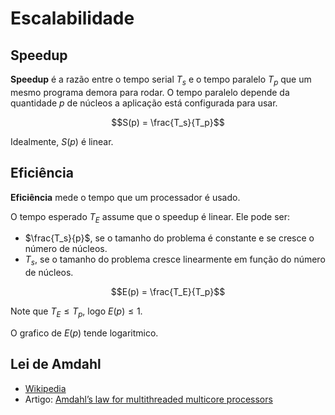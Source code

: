 # Escalabilidade

## Speedup

**Speedup** é a razão entre o tempo serial $T_s$ e o tempo paralelo $T_p$ que um mesmo programa demora para rodar.
O tempo paralelo depende da quantidade $p$ de núcleos a aplicação está configurada para usar.

$$S(p) = \frac{T_s}{T_p}$$

Idealmente, $S(p)$ é linear.

## Eficiência

**Eficiência** mede o tempo que um processador é usado.

O tempo esperado $T_E$ assume que o speedup é linear. Ele pode ser:
* $\frac{T_s}{p}$, se o tamanho do problema é constante e se cresce o número de núcleos.
* $T_s$, se o tamanho do problema cresce linearmente em função do número de núcleos. 

$$E(p) = \frac{T_E}{T_p}$$

Note que $T_E \leq T_p$, logo $E(p) \leq 1$.

O grafico de $E(p)$ tende logaritmico.

## Lei de Amdahl

* [Wikipedia](https://pt.wikipedia.org/wiki/Lei_de_Amdahl)
* Artigo: [Amdahl’s law for multithreaded multicore processors](https://www.sciencedirect.com/science/article/abs/pii/S0743731514001142)

